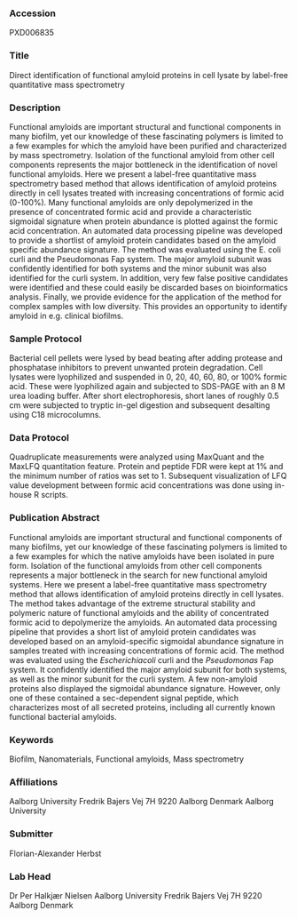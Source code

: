 ### Accession
PXD006835

### Title
Direct identification of functional amyloid proteins in cell lysate by label-free quantitative mass spectrometry

### Description
Functional amyloids are important structural and functional components in many biofilm, yet our knowledge of these fascinating polymers is limited to a few examples for which the amyloid have been purified and characterized by mass spectrometry. Isolation of the functional amyloid from other cell components represents the major bottleneck in the identification of novel functional amyloids. Here we present a label-free quantitative mass spectrometry based method that allows identification of amyloid proteins directly in cell lysates treated with increasing concentrations of formic acid (0-100%). Many functional amyloids are only depolymerized in the presence of concentrated formic acid and provide a characteristic sigmoidal signature when protein abundance is plotted against the formic acid concentration. An automated data processing pipeline was developed to provide a shortlist of amyloid protein candidates based on the amyloid specific abundance signature. The method was evaluated using the E. coli curli and the Pseudomonas Fap system. The major amyloid subunit was confidently identified for both systems and the minor subunit was also identified for the curli system. In addition, very few false positive candidates were identified and these could easily be discarded bases on bioinformatics analysis. Finally, we provide evidence for the application of the method for complex samples with low diversity. This provides an opportunity to identify amyloid in e.g. clinical biofilms.

### Sample Protocol
Bacterial cell pellets were lysed by bead beating after adding protease and phosphatase inhibitors to prevent unwanted protein degradation. Cell lysates were lyophilized and suspended in 0, 20, 40, 60, 80, or 100% formic acid. These were lyophilized again and subjected to SDS-PAGE with an 8 M urea loading buffer. After short electrophoresis, short lanes of roughly 0.5 cm were subjected to tryptic in-gel digestion and subsequent desalting using C18 microcolumns.

### Data Protocol
Quadruplicate measurements were analyzed using MaxQuant and the MaxLFQ quantitation feature. Protein and peptide FDR were kept at 1% and the minimum number of ratios was set to 1. Subsequent visualization of LFQ value development between formic acid concentrations was done using in-house R scripts.

### Publication Abstract
Functional amyloids are important structural and functional components of many biofilms, yet our knowledge of these fascinating polymers is limited to a few examples for which the native amyloids have been isolated in pure form. Isolation of the functional amyloids from other cell components represents a major bottleneck in the search for new functional amyloid systems. Here we present a label-free quantitative mass spectrometry method that allows identification of amyloid proteins directly in cell lysates. The method takes advantage of the extreme structural stability and polymeric nature of functional amyloids and the ability of concentrated formic acid to depolymerize the amyloids. An automated data processing pipeline that provides a short list of amyloid protein candidates was developed based on an amyloid-specific sigmoidal abundance signature in samples treated with increasing concentrations of formic acid. The method was evaluated using the <i>E</i><i>scherichia</i><i>coli</i> curli and the <i>Pseudomonas</i> Fap system. It confidently identified the major amyloid subunit for both systems, as well as the minor subunit for the curli system. A few non-amyloid proteins also displayed the sigmoidal abundance signature. However, only one of these contained a sec-dependent signal peptide, which characterizes most of all secreted proteins, including all currently known functional bacterial amyloids.

### Keywords
Biofilm, Nanomaterials, Functional amyloids, Mass spectrometry

### Affiliations
Aalborg University Fredrik Bajers Vej 7H 9220 Aalborg Denmark
Aalborg University

### Submitter
Florian-Alexander Herbst

### Lab Head
Dr Per Halkjær Nielsen
Aalborg University Fredrik Bajers Vej 7H 9220 Aalborg Denmark


